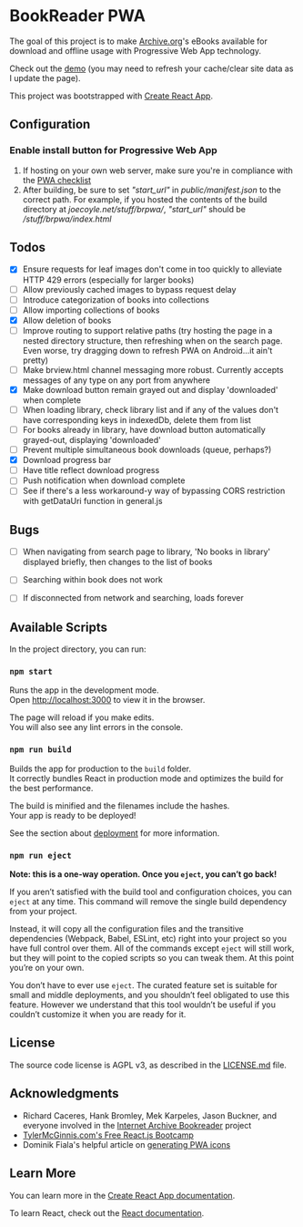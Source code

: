 # BookReader PWA

The goal of this project is to make [Archive.org](https://archive.org/)'s eBooks available for download and offline usage with Progressive Web App technology.

Check out the [demo](https://joecoyle.net/other/BookReaderPWA/) (you may need to refresh your cache/clear site data as I update the page).

This project was bootstrapped with [Create React App](https://github.com/facebook/create-react-app).


## Configuration

### Enable install button for Progressive Web App

1. If hosting on your own web server, make sure you're in compliance with the [PWA checklist](https://developers.google.com/web/progressive-web-apps/checklist)
2. After building, be sure to set *"start_url"* in *public/manifest.json* to the correct path. For example, if you hosted
the contents of the build directory at *joecoyle.net/stuff/brpwa/*, *"start_url"* should be */stuff/brpwa/index.html*


## Todos
- [x] Ensure requests for leaf images don't come in too quickly to alleviate HTTP 429 errors (especially for larger books)
- [ ] Allow previously cached images to bypass request delay
- [ ] Introduce categorization of books into collections
- [ ] Allow importing collections of books
- [x] Allow deletion of books
- [ ] Improve routing to support relative paths (try hosting the page in a nested directory structure, then refreshing when on the search page. Even worse, try dragging down to refresh PWA on Android...it ain't pretty)
- [ ] Make brview.html channel messaging more robust. Currently accepts messages of any type on any port from anywhere
- [x] Make download button remain grayed out and display 'downloaded' when complete
- [ ] When loading library, check library list and if any of the values don't have corresponding keys in indexedDb, delete them from list
- [ ] For books already in library, have download button automatically grayed-out, displaying 'downloaded'
- [ ] Prevent multiple simultaneous book downloads (queue, perhaps?)
- [x] Download progress bar
- [ ] Have title reflect download progress
- [ ] Push notification when download complete
- [ ] See if there's a less workaround-y way of bypassing CORS restriction with getDataUri function in general.js

## Bugs
- [ ] When navigating from search page to library, 'No books in library' displayed briefly, then changes to the list of books
- [ ] Searching within book does not work
- [ ] If disconnected from network and searching, loads forever


## Available Scripts

In the project directory, you can run:

### `npm start`

Runs the app in the development mode.<br>
Open [http://localhost:3000](http://localhost:3000) to view it in the browser.

The page will reload if you make edits.<br>
You will also see any lint errors in the console.

### `npm run build`

Builds the app for production to the `build` folder.<br>
It correctly bundles React in production mode and optimizes the build for the best performance.

The build is minified and the filenames include the hashes.<br>
Your app is ready to be deployed!

See the section about [deployment](https://facebook.github.io/create-react-app/docs/deployment) for more information.

### `npm run eject`

**Note: this is a one-way operation. Once you `eject`, you can’t go back!**

If you aren’t satisfied with the build tool and configuration choices, you can `eject` at any time. This command will remove the single build dependency from your project.

Instead, it will copy all the configuration files and the transitive dependencies (Webpack, Babel, ESLint, etc) right into your project so you have full control over them. All of the commands except `eject` will still work, but they will point to the copied scripts so you can tweak them. At this point you’re on your own.

You don’t have to ever use `eject`. The curated feature set is suitable for small and middle deployments, and you shouldn’t feel obligated to use this feature. However we understand that this tool wouldn’t be useful if you couldn’t customize it when you are ready for it.


## License

The source code license is AGPL v3, as described in the [LICENSE.md](LICENSE.md) file.


## Acknowledgments

* Richard Caceres, Hank Bromley, Mek Karpeles, Jason Buckner, and everyone involved in the [Internet Archive Bookreader](https://openlibrary.org/dev/docs/bookreader) project
* [TylerMcGinnis.com's Free React.js Bootcamp](https://www.youtube.com/watch?v=8GXXGJRDMdQ)
* Dominik Fiala's helpful article on [generating PWA icons](https://dev.to/dominikfiala/hassle-free-pwa-icons-and-splash-screen-generation-3c24)


## Learn More

You can learn more in the [Create React App documentation](https://facebook.github.io/create-react-app/docs/getting-started).

To learn React, check out the [React documentation](https://reactjs.org/).
